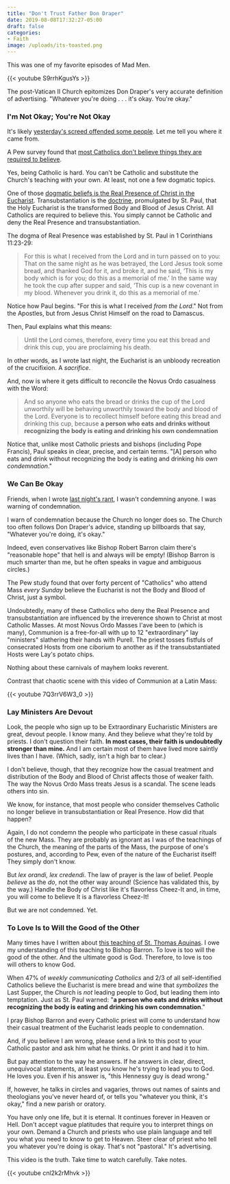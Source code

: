 ```yaml
---
title: "Don't Trust Father Don Draper"
date: 2019-08-08T17:32:27-05:00
draft: false
categories:
- Faith
image: /uploads/its-toasted.png
---
```

This was one of my favorite episodes of Mad Men. 

{{< youtube S9rrhKgusYs >}}

The post-Vatican II Church epitomizes Don Draper's very accurate definition of advertising. "Whatever you're doing . . . it's okay. You're okay." 

### I'm Not Okay; You're Not Okay

It's likely [yesterday's screed offended some people](https://www.hennessysview.com/posts/2019/at-least-they-go/). Let me tell you where it came from.

A Pew survey found that [most Catholics don't believe things they are required to believe](https://www.pewresearch.org/fact-tank/2019/08/05/transubstantiation-eucharist-u-s-catholics/). 

Yes, being Catholic is hard. You can't be Catholic and substitute the Church's teaching with your own. At least, not one a few dogmatic topics. 

One of those [dogmatic beliefs is the Real Presence of Christ in the Eucharist](http://www.newadvent.org/cathen/05573a.htm). Transubstantiation is the [doctrine](https://www.catholic.com/magazine/online-edition/is-transubstantiation-unbelievable), promulgated by St. Paul, that the Holy Eucharist is the transformed Body and Blood of Jesus Christ. All Catholics are required to believe this. You simply cannot be Catholic and deny the Real Presence and transubstantiation. 

The dogma of Real Presence was established by St. Paul in 1 Corinthians 11:23-29:

> For this is what I received from the Lord and in turn passed on to you: That on the same night as he was betrayed, the Lord Jesus took some bread, and thanked God for it, and broke it, and he said, ‘This is my body which is for you; do this as a memorial of me.’ In the same way he took the cup after supper and said, ‘This cup is a new covenant in my blood. Whenever you drink it, do this as a memorial of me.’ 

Notice how Paul begins. "For this is what I received _from the Lord_." Not from the Apostles, but from Jesus Christ Himself on the road to Damascus.  

Then, Paul explains what this means:

> Until the Lord comes, therefore, every time you eat this bread and drink this cup, you are proclaiming his death. 

In other words, as I wrote last night, the Eucharist is an unbloody recreation of the crucifixion. A _sacrifice_. 

And, now is where it gets difficult to reconcile the Novus Ordo casualness with the Word:

> And so anyone who eats the bread or drinks the cup of the Lord unworthily will be behaving unworthily toward the body and blood of the Lord. Everyone is to recollect himself before eating this bread and drinking this cup, because **a person who eats and drinks without recognizing the body is eating and drinking his own condemnation**

Notice that, unlike most Catholic priests and bishops (including  Pope Francis), Paul speaks in clear, precise, and certain terms.  "[A] person who eats and drink without recognizing the body is eating and drinking _his own condemnation_."

### We Can Be Okay

Friends, when I wrote [last night's rant](https://www.hennessysview.com/posts/2019/at-least-they-go/), I wasn't condemning anyone. I was warning of condemnation. 

I warn of condemnation because the Church no longer does so. The  Church too often follows Don Draper's advice, standing up billboards that say, "Whatever you're doing, it's okay."

Indeed, even conservatives like Bishop Robert Barron claim there's "reasonable hope" that hell is and always will be empty! (Bishop Barron is much smarter than me, but he often speaks in vague and ambiguous circles.) 

The Pew study found that over forty percent of "Catholics" who attend Mass _every Sunday_ believe the Eucharist is not the Body and Blood of Christ, just a symbol. 

Undoubtedly, many of these Catholics who deny the Real Presence and transubstantiation are influenced by the irreverence shown to Christ at most Catholic Masses. At most Novus Ordo Masses I'ave been to (which is many), Communion is a free-for-all with up to 12 "extraordinary" lay "ministers" slathering their hands with Purell. The priest tosses fistfuls of consecrated Hosts from one ciborium to another as if the transubstantiated Hosts were Lay's potato chips.   

Nothing about these carnivals of mayhem looks reverent. 

Contrast that chaotic scene with this video of Communion at a Latin Mass:

{{< youtube 7Q3rrV6W3_0 >}}

### Lay Ministers Are Devout

Look, the people who sign up to be Extraordinary Eucharistic Ministers are great, devout people. I know many. And they believe what they're told by priests. I don't question their faith. **In most cases, their faith is undoubtedly stronger than mine.**  And I am certain most of them have lived more saintly lives than I have. (Which, sadly, isn't a high bar to clear.)

I don't believe, though, that they recognize how the casual treatment and distribution of the Body and Blood of Christ affects those of weaker faith. The way the Novus Ordo Mass treats Jesus is a scandal. The scene leads others into sin. 

We know, for instance, that most people who consider themselves Catholic no longer believe in transubstantiation or Real Presence. How did that happen?

Again, I do not condemn the people who participate in these casual rituals of the new Mass. They are probably as ignorant as I was of the teachings of the Church, the meaning of the parts of the Mass, the purpose of one's postures, and, according to Pew, even of the nature of the Eucharist itself! They simply don't know. 

But _lex orandi, lex credendi_. The law of prayer is the law of belief. People _believe_ as the _do_, not the other way around! (Science has validated this, by the way.) Handle the Body of Christ like it's flavorless Cheez-It and, in time, you will come to believe It is a flavorless Cheez-It!

But we are not condemned. Yet.

### To Love Is to Will the Good of the Other

Many times have I written about [this teaching of St. Thomas Aquinas](https://www.hennessysview.com/posts/2019/love-is-an-act-of-will/). I owe my understanding of this teaching to Bishop Barron. To love is too will the good of the other. And the ultimate good is God. Therefore, to love is too will others to know God. 

When 47% of *weekly communicating Catholics* and 2/3 of all self-identified Catholics believe the Eucharist is mere bread and wine that *symbolizes* the Last Supper, the Church is *not* leading people to God, but leading them into temptation. Just as St. Paul warned: "**a person who eats and drinks without recognizing the body is eating and drinking his own condemnation**."

I pray Bishop Barron and every Catholic priest will come to understand how their casual treatment of the Eucharist leads people to condemnation. 

And, if you believe I am wrong, please send a link to this post to your Catholic pastor and ask him what he thinks. Or print it and had it to him. 

But pay attention to the way he answers. If he answers in clear, direct, unequivocal statements, at least you know he's trying to lead you to God. He loves you. Even if his answer is, "this Hennessy guy is dead wrong." 

If, however, he talks in circles and vagaries, throws out names of saints and theologians you've never heard of, or tells you "whatever you think, it's okay," find a new parish or oratory.

You have only one life, but it is eternal. It continues forever in Heaven or Hell. Don't accept vague platitudes that require you to interpret things on your own. Demand a Church and priests who use plain language and tell you what you need to know to get to Heaven. Steer clear of priest who tell you whatever you're doing is okay. That's not "pastoral." It's advertising.

This video is the truth. Take time to watch carefully. Take notes.

{{< youtube cnl2k2rMhvk >}}